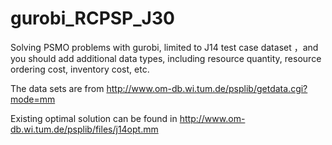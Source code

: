 # gurobi_RCPSP_J30

Solving PSMO problems with gurobi, limited to J14 test case dataset ，and you should add additional data types, including resource quantity, resource ordering cost, inventory cost, etc.


The data sets are from http://www.om-db.wi.tum.de/psplib/getdata.cgi?mode=mm

Existing optimal solution can be found in http://www.om-db.wi.tum.de/psplib/files/j14opt.mm

